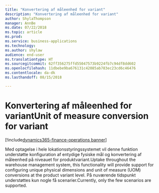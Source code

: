 ```yaml
---
title: "Konvertering af måleenhed for variant"
description: "Konvertering af måleenhed for variant"
author: ShylaThompson
manager: AnnBe
ms.date: 07/22/2018
ms.topic: article
ms.prod: 
ms.service: business-applications
ms.technology: 
ms.author: shylaw
audience: end-user
ms.translationtype: HT
ms.sourcegitcommit: 62ff356275ffd55047573b9224fb7c94df8dd602
ms.openlocfilehash: 11dbebe9ba676131c42085ab783ec23cd6c46476
ms.contentlocale: da-dk
ms.lasthandoff: 08/15/2018

---
```

#  <a name="unit-of-measure-conversion-for-variant"></a><span data-ttu-id="a11ce-103">Konvertering af måleenhed for variant</span><span class="sxs-lookup"><span data-stu-id="a11ce-103">Unit of measure conversion for variant</span></span>

[!include[dynamics365-finance-operations banner](../includes/dynamics365-finance-operations.md)]



<span data-ttu-id="a11ce-104">Med optagelse i hele lokationsstyringssystemet vil denne funktion understøtte konfiguration af entydige fysiske mål og konvertering af måleenhed på niveauet for produktvariant.</span><span class="sxs-lookup"><span data-stu-id="a11ce-104">Uptake throughout the warehouse management system, this functionality will provide support for configuring unique physical dimensions and unit of measure (UOM) conversions at the product variant level.</span></span> <span data-ttu-id="a11ce-105">På nuværende tidspunkt understøttes kun nogle få scenarier.</span><span class="sxs-lookup"><span data-stu-id="a11ce-105">Currently, only the few scenarios are supported.</span></span>


